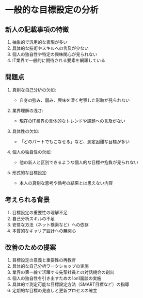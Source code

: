 # 一般的な目標設定の分析

## 新人の記載事項の特徴
1. 抽象的で汎用的な表現が多い
2. 具体的な技術やスキルへの言及が少ない
3. 個人の独自性や特定の興味関心が見られない
4. IT業界で一般的に期待される要素を網羅している

## 問題点
1. 真剣な自己分析の欠如:
   - 自身の強み、弱み、興味を深く考察した形跡が見られない

2. 業界理解の浅さ:
   - 現在のIT業界の具体的なトレンドや課題への言及がない

3. 具体性の欠如:
   - 「どのパートでもこなせる」など、測定困難な目標が多い

4. 個人の独自性の欠如:
   - 他の新人と区別できるような個人的な目標や抱負が見られない

5. 形式的な目標設定:
   - 本人の真剣な思考や熟考の結果とは思えない内容

## 考えられる背景
1. 目標設定の重要性の理解不足
2. 自己分析スキルの不足
3. 安易な方法（ネット検索など）への依存
4. 本質的なキャリア設計への無関心

## 改善のための提案
1. 目標設定の意義と重要性の再教育
2. 具体的な自己分析ワークショップの実施
3. 業界の第一線で活躍する先輩社員との対話機会の創出
4. 個人の独自性を引き出すための1on1面談の実施
5. 具体的で測定可能な目標設定方法（SMART目標など）の指導
6. 定期的な目標の見直しと更新プロセスの確立

